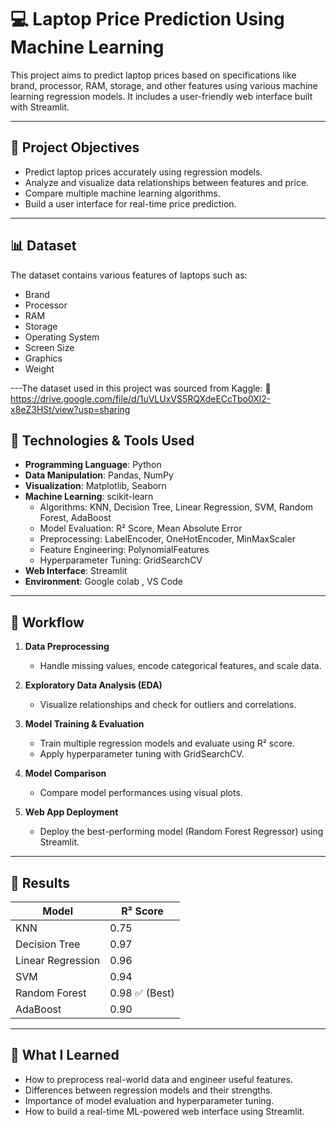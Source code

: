 # 💻 Laptop Price Prediction Using Machine Learning

This project aims to predict laptop prices based on specifications like brand, processor, RAM, storage, and other features using various machine learning regression models. It includes a user-friendly web interface built with Streamlit.

---

## 📌 Project Objectives

- Predict laptop prices accurately using regression models.
- Analyze and visualize data relationships between features and price.
- Compare multiple machine learning algorithms.
- Build a user interface for real-time price prediction.

---

## 📊 Dataset

The dataset contains various features of laptops such as:

- Brand
- Processor
- RAM
- Storage
- Operating System
- Screen Size
- Graphics
- Weight  

---The dataset used in this project was sourced from Kaggle:
🔗 https://drive.google.com/file/d/1uVLUxVS5RQXdeECcTbo0Xl2-x8eZ3HSt/view?usp=sharing


## 🔧 Technologies & Tools Used

- **Programming Language**: Python
- **Data Manipulation**: Pandas, NumPy
- **Visualization**: Matplotlib, Seaborn
- **Machine Learning**: scikit-learn
    - Algorithms: KNN, Decision Tree, Linear Regression, SVM, Random Forest, AdaBoost
    - Model Evaluation: R² Score, Mean Absolute Error
    - Preprocessing: LabelEncoder, OneHotEncoder, MinMaxScaler
    - Feature Engineering: PolynomialFeatures
    - Hyperparameter Tuning: GridSearchCV
- **Web Interface**: Streamlit
- **Environment**: Google colab , VS Code

---

## 🚀 Workflow

1. **Data Preprocessing**  
   - Handle missing values, encode categorical features, and scale data.
   
2. **Exploratory Data Analysis (EDA)**  
   - Visualize relationships and check for outliers and correlations.

3. **Model Training & Evaluation**  
   - Train multiple regression models and evaluate using R² score.
   - Apply hyperparameter tuning with GridSearchCV.

4. **Model Comparison**  
   - Compare model performances using visual plots.

5. **Web App Deployment**  
   - Deploy the best-performing model (Random Forest Regressor) using Streamlit.

---

## 🎯 Results

| Model             | R² Score |
|------------------|----------|
| KNN              | 0.75     |
| Decision Tree    | 0.97     |
| Linear Regression| 0.96     |
| SVM              | 0.94     |
| Random Forest    | 0.98 ✅ (Best) |
| AdaBoost         | 0.90     |

---

## 🧠 What I Learned

- How to preprocess real-world data and engineer useful features.
- Differences between regression models and their strengths.
- Importance of model evaluation and hyperparameter tuning.
- How to build a real-time ML-powered web interface using Streamlit.


